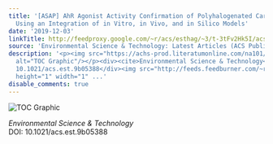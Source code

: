 ```yaml
---
title: '[ASAP] AhR Agonist Activity Confirmation of Polyhalogenated Carbazoles (PHCZs)
  Using an Integration of in Vitro, in Vivo, and in Silico Models'
date: '2019-12-03'
linkTitle: http://feedproxy.google.com/~r/acs/esthag/~3/t-3tFv2Hk5I/acs.est.9b05388
source: 'Environmental Science & Technology: Latest Articles (ACS Publications)'
description: '<p><img src="https://achs-prod.literatumonline.com/na101/home/literatum/publisher/achs/journals/content/esthag/0/esthag.ahead-of-print/acs.est.9b05388/20191203/images/medium/es9b05388_0005.gif"
  alt="TOC Graphic"/></p><div><cite>Environmental Science & Technology</cite></div><div>DOI:
  10.1021/acs.est.9b05388</div><img src="http://feeds.feedburner.com/~r/acs/esthag/~4/t-3tFv2Hk5I"
  height="1" width="1" ...'
disable_comments: true
---
```

<p><img src="https://achs-prod.literatumonline.com/na101/home/literatum/publisher/achs/journals/content/esthag/0/esthag.ahead-of-print/acs.est.9b05388/20191203/images/medium/es9b05388_0005.gif" alt="TOC Graphic"/></p><div><cite>Environmental Science & Technology</cite></div><div>DOI: 10.1021/acs.est.9b05388</div><img src="http://feeds.feedburner.com/~r/acs/esthag/~4/t-3tFv2Hk5I" height="1" width="1" ...